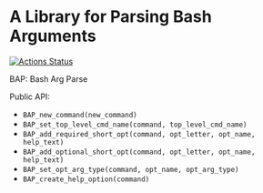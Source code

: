 # A Library for Parsing Bash Arguments

[![Actions Status](https://github.com/pdietl/bash-arg-parse/workflows/CI/badge.svg)](https://github.com/pdietl/bash-arg-parse/actions)

BAP: Bash Arg Parse

Public API:

- `BAP_new_command(new_command)`
- `BAP_set_top_level_cmd_name(command, top_level_cmd_name)`
- `BAP_add_required_short_opt(command, opt_letter, opt_name, help_text)`
- `BAP_add_optional_short_opt(command, opt_letter, opt_name, help_text)`
- `BAP_set_opt_arg_type(command, opt_name, opt_arg_type)`
- `BAP_create_help_option(command)`
